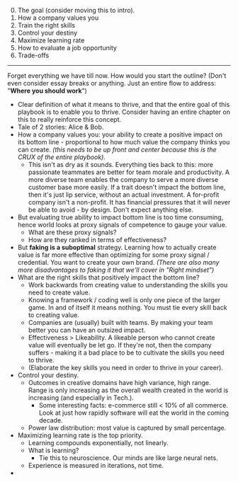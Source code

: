 0. The goal (consider moving this to intro).
1. How a company values you
2. Train the right skills
3. Control your destiny
4. Maximize learning rate
5. How to evaluate a job opportunity
6. Trade-offs

---

Forget everything we have till now. How would you start the outline? (Don't even consider essay breaks or anything. Just an entire flow to address: "**Where you should work**")

* Clear definition of what it means to thrive, and that the entire goal of this playbook is to enable you to thrive. Consider having an entire chapter on this to really reinforce this concept.
* Tale of 2 stories: Alice & Bob.
* How a company values you: your ability to create a positive impact on its bottom line - proportional to how much value the company thinks you can create. *(this needs to be up front and center because this is the CRUX of the entire playbook).* 
	* This isn't as dry as it sounds. Everything ties back to this: more passionate teammates are better for team morale and productivity. A more diverse team enables the company to serve a more diverse customer base more easily. If a trait doesn't impact the bottom line, then it's just lip service, without an actual investment. A for-profit company isn't a non-profit. It has financial pressures that it will never be able to avoid - by design. Don't expect anything else.
* But evaluating true ability to impact bottom line is too time consuming, hence world looks at proxy signals of competence to gauge your value.
	* What are these proxy signals?
	* How are they ranked in terms of effectiveness?
* But **faking is a suboptimal** strategy. Learning how to actually create value is far more effective than optimizing for some proxy signal / credential. You want to create your own brand. *(There are also many more disadvantages to faking it that we'll cover in "Right mindset")*
* What are the right skills that positively impact the bottom line?
	* Work backwards from creating value to understanding the skills you need to create value.
	* Knowing a framework / coding well is only one piece of the larger game. In and of itself it means nothing. You must tie every skill back to creating value. 
	* Companies are (usually) built with teams. By making your team better you can have an outsized impact.
	* Effectiveness > Likeability. A likeable person who cannot create value will eventually be let go. If they're not, then the company suffers - making it a bad place to be to cultivate the skills you need to thrive.
	* (Elaborate the key skills you need in order to thrive in your career).
* Control your destiny.
	* Outcomes in creative domains have high variance, high range. Range is only increasing as the overall wealth created in the world is increasing (and especially in Tech.).
		* Some interesting facts: e-commerce still < 10% of all commerce. Look at just how rapidly software will eat the world in the coming decade.
	* Power law distribution: most value is captured by small percentage.
* Maximizing learning rate is the top priority.
	* Learning compounds exponentially, not linearly.
	* What is learning?
		* Tie this to neuroscience. Our minds are like large neural nets.
	* Experience is measured in iterations, not time.
* 